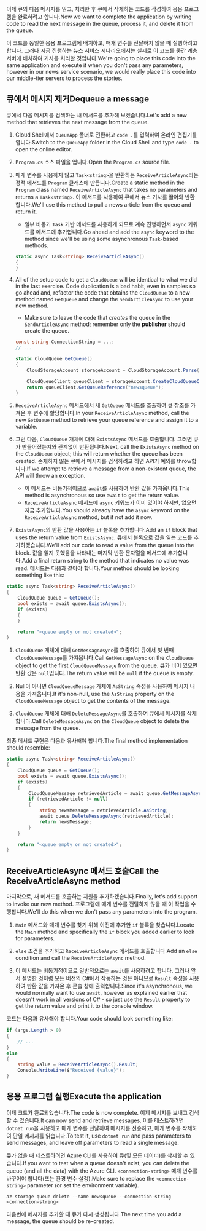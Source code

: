 <span data-ttu-id="b87ab-101">이제 큐의 다음 메시지를 읽고, 처리한 후 큐에서 삭제하는 코드를 작성하여 응용 프로그램을 완료하려고 합니다.</span><span class="sxs-lookup"><span data-stu-id="b87ab-101">Now we want to complete the application by writing code to read the next message in the queue, process it, and delete it from the queue.</span></span> 

<span data-ttu-id="b87ab-102">이 코드를 동일한 응용 프로그램에 배치하고, 매개 변수를 전달하지 않을 때 실행하려고 합니다. 그러나 지금 진행하는 뉴스 서비스 시나리오에서는 실제로 이 코드를 중간 계층 서버에 배치하여 기사를 처리할 것입니다.</span><span class="sxs-lookup"><span data-stu-id="b87ab-102">We're going to place this code into the same application and execute it when you don't pass any parameters, however in our news service scenario, we would really place this code into our middle-tier servers to process the stories.</span></span>

## <a name="dequeue-a-message"></a><span data-ttu-id="b87ab-103">큐에서 메시지 제거</span><span class="sxs-lookup"><span data-stu-id="b87ab-103">Dequeue a message</span></span>

<span data-ttu-id="b87ab-104">큐에서 다음 메시지를 검색하는 새 메서드를 추가해 보겠습니다.</span><span class="sxs-lookup"><span data-stu-id="b87ab-104">Let's add a new method that retrieves the next message from the queue.</span></span>

1. <span data-ttu-id="b87ab-105">Cloud Shell에서 `QueueApp` 폴더로 전환하고 `code .`를 입력하여 온라인 편집기를 엽니다.</span><span class="sxs-lookup"><span data-stu-id="b87ab-105">Switch to the `QueueApp` folder in the Cloud Shell and type `code .` to open the online editor.</span></span>
 
1. <span data-ttu-id="b87ab-106">`Program.cs` 소스 파일을 엽니다.</span><span class="sxs-lookup"><span data-stu-id="b87ab-106">Open the `Program.cs` source file.</span></span>

1. <span data-ttu-id="b87ab-107">매개 변수를 사용하지 않고 `Task<string>`을 반환하는 `ReceiveArticleAsync`라는 정적 메서드를 `Program` 클래스에 만듭니다.</span><span class="sxs-lookup"><span data-stu-id="b87ab-107">Create a static method in the `Program` class named `ReceiveArticleAsync` that takes no parameters and returns a `Task<string>`.</span></span> <span data-ttu-id="b87ab-108">이 메서드를 사용하여 큐에서 뉴스 기사를 끌어와 반환합니다.</span><span class="sxs-lookup"><span data-stu-id="b87ab-108">We'll use this method to pull a news article from the queue and return it.</span></span>
    - <span data-ttu-id="b87ab-109">일부 비동기 `Task` 기반 메서드를 사용하게 되므로 계속 진행하면서 `async` 키워드를 메서드에 추가합니다.</span><span class="sxs-lookup"><span data-stu-id="b87ab-109">Go ahead and add the `async` keyword to the method since we'll be using some asynchronous `Task`-based methods.</span></span>

    ```csharp
    static async Task<string> ReceiveArticleAsync()
    {
    }

1. All of the setup code to get a `CloudQueue` will be identical to what we did in the last exercise. Code duplication is a bad habit, even in samples so go ahead and, refactor the code that obtains the `CloudQueue` to a new method named `GetQueue` and change the `SendArticleAsync` to use your new method.
     - Make sure to leave the code that _creates_ the queue in the `SendArticleAsync` method; remember only the **publisher** should create the queue.

    ```csharp
    const string ConnectionString = ...;
    // ...

    static CloudQueue GetQueue()
    {
        CloudStorageAccount storageAccount = CloudStorageAccount.Parse(ConnectionString);
    
        CloudQueueClient queueClient = storageAccount.CreateCloudQueueClient();
        return queueClient.GetQueueReference("newsqueue");
    }
    ```
    
1. <span data-ttu-id="b87ab-110">`ReceiveArticleAsync` 메서드에서 새 `GetQueue` 메서드를 호출하여 큐 참조를 가져온 후 변수에 할당합니다.</span><span class="sxs-lookup"><span data-stu-id="b87ab-110">In your `ReceiveArticleAsync` method, call the new `GetQueue` method to retrieve your queue reference and assign it to a variable.</span></span>

1. <span data-ttu-id="b87ab-111">그런 다음, `CloudQueue` 개체에 대해 `ExistsAsync` 메서드를 호출합니다. 그러면 큐가 만들어졌는지와 관계없이 반환됩니다.</span><span class="sxs-lookup"><span data-stu-id="b87ab-111">Next, call the `ExistsAsync` method on the `CloudQueue` object; this will return whether the queue has been created.</span></span> <span data-ttu-id="b87ab-112">존재하지 않는 큐에서 메시지를 검색하려고 하면 API가 예외를 throw합니다.</span><span class="sxs-lookup"><span data-stu-id="b87ab-112">If we attempt to retrieve a message from a non-existent queue, the API will throw an exception.</span></span>
    - <span data-ttu-id="b87ab-113">이 메서드는 비동기적이므로 `await`를 사용하여 반환 값을 가져옵니다.</span><span class="sxs-lookup"><span data-stu-id="b87ab-113">This method is asynchronous so use `await` to get the return value.</span></span>
    - <span data-ttu-id="b87ab-114">`ReceiveArticleAsync` 메서드에 `async` 키워드가 이미 있어야 하지만, 없으면 지금 추가합니다.</span><span class="sxs-lookup"><span data-stu-id="b87ab-114">You should already have the `async` keyword on the `ReceiveArticleAsync` method, but if not add it now.</span></span>


1. <span data-ttu-id="b87ab-115">`ExistsAsync`의 반환 값을 사용하는 `if` 블록을 추가합니다.</span><span class="sxs-lookup"><span data-stu-id="b87ab-115">Add an `if` block that uses the return value from `ExistsAsync`.</span></span> <span data-ttu-id="b87ab-116">큐에서 블록으로 값을 읽는 코드를 추가하겠습니다.</span><span class="sxs-lookup"><span data-stu-id="b87ab-116">We'll add our code to read a value from the queue into the block.</span></span> <span data-ttu-id="b87ab-117">값을 읽지 못했음을 나타내는 마지막 반환 문자열을 메서드에 추가합니다.</span><span class="sxs-lookup"><span data-stu-id="b87ab-117">Add a final return string to the method that indicates no value was read.</span></span> <span data-ttu-id="b87ab-118">메서드는 다음과 같아야 합니다.</span><span class="sxs-lookup"><span data-stu-id="b87ab-118">Your method should be looking something like this:</span></span>

```csharp
static async Task<string> ReceiveArticleAsync()
{
    CloudQueue queue = GetQueue();
    bool exists = await queue.ExistsAsync();
    if (exists)
    {
    }

    return "<queue empty or not created>";
}
```

1. <span data-ttu-id="b87ab-119">`CloudQueue` 개체에 대해 `GetMessageAsync`를 호출하여 큐에서 첫 번째 `CloudQueueMessage`를 가져옵니다.</span><span class="sxs-lookup"><span data-stu-id="b87ab-119">Call `GetMessageAsync` on the `CloudQueue` object to get the first `CloudQueueMessage` from the queue.</span></span> <span data-ttu-id="b87ab-120">큐가 비어 있으면 반환 값은 `null`입니다.</span><span class="sxs-lookup"><span data-stu-id="b87ab-120">The return value will be `null` if the queue is empty.</span></span>

1. <span data-ttu-id="b87ab-121">Null이 아니면 `CloudQueueMessage` 개체에 `AsString` 속성을 사용하여 메시지 내용을 가져옵니다.</span><span class="sxs-lookup"><span data-stu-id="b87ab-121">If it's non-null, use the `AsString` property on the `CloudQueueMessage` object to get the contents of the message.</span></span>

1. <span data-ttu-id="b87ab-122">`CloudQueue` 개체에 대해 `DeleteMessageAsync`를 호출하여 큐에서 메시지를 삭제합니다.</span><span class="sxs-lookup"><span data-stu-id="b87ab-122">Call `DeleteMessageAsync` on the `CloudQueue` object to delete the message from the queue.</span></span>

<span data-ttu-id="b87ab-123">최종 메서드 구현은 다음과 유사해야 합니다.</span><span class="sxs-lookup"><span data-stu-id="b87ab-123">The final method implementation should resemble:</span></span>

```csharp
static async Task<string> ReceiveArticleAsync()
{
    CloudQueue queue = GetQueue();
    bool exists = await queue.ExistsAsync();
    if (exists)
    {
        CloudQueueMessage retrievedArticle = await queue.GetMessageAsync();
        if (retrievedArticle != null)
        {
            string newsMessage = retrievedArticle.AsString;
            await queue.DeleteMessageAsync(retrievedArticle);
            return newsMessage;
        }
    }

    return "<queue empty or not created>";
}
```

## <a name="call-the-receivearticleasync-method"></a><span data-ttu-id="b87ab-124">ReceiveArticleAsync 메서드 호출</span><span class="sxs-lookup"><span data-stu-id="b87ab-124">Call the ReceiveArticleAsync method</span></span>

<span data-ttu-id="b87ab-125">마지막으로, 새 메서드를 호출하는 지원을 추가하겠습니다.</span><span class="sxs-lookup"><span data-stu-id="b87ab-125">Finally, let's add support to invoke our new method.</span></span> <span data-ttu-id="b87ab-126">프로그램에 매개 변수를 전달하지 않을 때 이 작업을 수행합니다.</span><span class="sxs-lookup"><span data-stu-id="b87ab-126">We'll do this when we don't pass any parameters into the program.</span></span>

1. <span data-ttu-id="b87ab-127">`Main` 메서드와 매개 변수를 찾기 위해 이전에 추가한 `if` 블록을 찾습니다.</span><span class="sxs-lookup"><span data-stu-id="b87ab-127">Locate the `Main` method and specifically the `if` block you added earlier to look for parameters.</span></span>

1. <span data-ttu-id="b87ab-128">`else` 조건을 추가하고 `ReceiveArticleAsync` 메서드를 호출합니다.</span><span class="sxs-lookup"><span data-stu-id="b87ab-128">Add an `else` condition and call the `ReceiveArticleAsync` method.</span></span> 

1. <span data-ttu-id="b87ab-129">이 메서드는 비동기적이므로 일반적으로는 `await`를 사용하려고 합니다. 그러나 앞서 설명한 것처럼 모든 버전의 C#에서 작동하는 것은 아니므로 `Result` 속성을 사용하여 반환 값을 가져온 후 콘솔 창에 출력합니다.</span><span class="sxs-lookup"><span data-stu-id="b87ab-129">Since it's asynchronous, we would normally want to use `await`, however as explained earlier that doesn't work in all versions of C# - so just use the `Result` property to get the return value and print it to the console window.</span></span>

<span data-ttu-id="b87ab-130">코드는 다음과 유사해야 합니다.</span><span class="sxs-lookup"><span data-stu-id="b87ab-130">Your code should look something like:</span></span>

```csharp
if (args.Length > 0)
{
    // ...
}
else
{
    string value = ReceiveArticleAsync().Result;
    Console.WriteLine($"Received {value}");
}
```

## <a name="execute-the-application"></a><span data-ttu-id="b87ab-131">응용 프로그램 실행</span><span class="sxs-lookup"><span data-stu-id="b87ab-131">Execute the application</span></span>

<span data-ttu-id="b87ab-132">이제 코드가 완료되었습니다.</span><span class="sxs-lookup"><span data-stu-id="b87ab-132">The code is now complete.</span></span> <span data-ttu-id="b87ab-133">이제 메시지를 보내고 검색할 수 있습니다.</span><span class="sxs-lookup"><span data-stu-id="b87ab-133">It can now send and retrieve messages.</span></span> <span data-ttu-id="b87ab-134">이를 테스트하려면 `dotnet run`을 사용하고 매개 변수를 전달하여 메시지를 전송하고, 매개 변수를 삭제하여 단일 메시지를 읽습니다.</span><span class="sxs-lookup"><span data-stu-id="b87ab-134">To test it, use `dotnet run` and pass parameters to send messages, and leave off parameters to read a single message.</span></span>

<span data-ttu-id="b87ab-135">큐가 없을 때 테스트하려면 Azure CLI를 사용하여 큐(및 모든 데이터)를 삭제할 수 있습니다.</span><span class="sxs-lookup"><span data-stu-id="b87ab-135">If you want to test when a queue doesn't exist, you can delete the queue (and all the data) with the Azure CLI.</span></span> <span data-ttu-id="b87ab-136">`<connection-string>` 매개 변수를 바꾸어야 합니다(또는 환경 변수 설정).</span><span class="sxs-lookup"><span data-stu-id="b87ab-136">Make sure to replace the `<connection-string>` parameter (or set the environment variable).</span></span>

```azurecli
az storage queue delete --name newsqueue --connection-string <connection-string> 
```

<span data-ttu-id="b87ab-137">다음번에 메시지를 추가할 때 큐가 다시 생성됩니다.</span><span class="sxs-lookup"><span data-stu-id="b87ab-137">The next time you add a message, the queue should be re-created.</span></span>